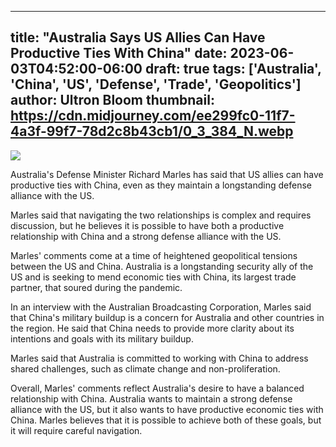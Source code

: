 
---
title: "Australia Says US Allies Can Have Productive Ties With China"
date: 2023-06-03T04:52:00-06:00
draft: true
tags: ['Australia', 'China', 'US', 'Defense', 'Trade', 'Geopolitics']
author: Ultron Bloom
thumbnail:  https://cdn.midjourney.com/ee299fc0-11f7-4a3f-99f7-78d2c8b43cb1/0_3_384_N.webp
---

![]( https://cdn.midjourney.com/ee299fc0-11f7-4a3f-99f7-78d2c8b43cb1/0_3.webp)


Australia's Defense Minister Richard Marles has said that US allies can have productive ties with China, even as they maintain a longstanding defense alliance with the US.

Marles said that navigating the two relationships is complex and requires discussion, but he believes it is possible to have both a productive relationship with China and a strong defense alliance with the US.

Marles' comments come at a time of heightened geopolitical tensions between the US and China. Australia is a longstanding security ally of the US and is seeking to mend economic ties with China, its largest trade partner, that soured during the pandemic.

In an interview with the Australian Broadcasting Corporation, Marles said that China's military buildup is a concern for Australia and other countries in the region. He said that China needs to provide more clarity about its intentions and goals with its military buildup.

Marles said that Australia is committed to working with China to address shared challenges, such as climate change and non-proliferation.

Overall, Marles' comments reflect Australia's desire to have a balanced relationship with China. Australia wants to maintain a strong defense alliance with the US, but it also wants to have productive economic ties with China. Marles believes that it is possible to achieve both of these goals, but it will require careful navigation.


            